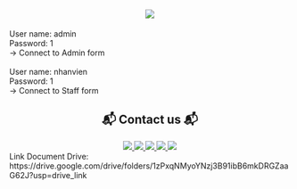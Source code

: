 <h1 align="center">
    <img src="https://readme-typing-svg.herokuapp.com/?font=Righteous&size=35&center=true&vCenter=true&width=500&height=70&duration=4000&lines=PHONE+STORE+ACCOUNT;" />
</h1>
User name: admin
<br/>
Password: 1
<br/>
-> Connect to Admin form
<br/>
<br/>
User name: nhanvien
<br/>
Password: 1
<br/>
-> Connect to Staff form
<br/>
<h2 align="center">📬 Contact us 📬</h2>
<div align="center">
    <a href="https://www.facebook.com/an.hoang100204/" target="_blank">
<img src="https://img.shields.io/badge/Facebook-0077B5?style=for-the-badge&logo=facebook&logoColor=white" target="_blank" />
</a>
    <a href="https://www.facebook.com/profile.php?id=100069027096276/" target="_blank">
<img src="https://img.shields.io/badge/Facebook-0077B5?style=for-the-badge&logo=facebook&logoColor=white" target="_blank" />
</a>
    <a href="https://www.facebook.com/an.hoang100204/" target="_blank">
<img src="https://img.shields.io/badge/Facebook-0077B5?style=for-the-badge&logo=facebook&logoColor=white" target="_blank" />
</a>
    <a href="https://www.facebook.com/an.hoang100204/" target="_blank">
<img src="https://img.shields.io/badge/Facebook-0077B5?style=for-the-badge&logo=facebook&logoColor=white" target="_blank" />
</a>
    <a href="https://www.facebook.com/an.hoang100204/" target="_blank">
<img src="https://img.shields.io/badge/Facebook-0077B5?style=for-the-badge&logo=facebook&logoColor=white" target="_blank" />
</a>
</div>
Link Document Drive: https://drive.google.com/drive/folders/1zPxqNMyoYNzj3B91ibB6mkDRGZaaG62J?usp=drive_link

